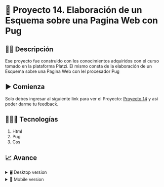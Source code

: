 # 📝 Proyecto 14. Elaboración de un Esquema sobre una Pagina Web con Pug


## ✍🏻 Descripción 
Ese proyecto fue construido con los conocimientos adquiridos con el curso tomado en la plataforma Platzi. El mismo consta de la elaboración de un Esquema sobre una Pagina Web con lel procesador Pug

## ▶️ Comienza
Solo debes ingresar al siguiente link para ver el Proyecto: [Proyecto 14]() y así poder darme tu feedback.

## 👨🏻‍💻 Tecnologías
1. Html
2. Pug
3. Css

## 📈 Avance
<details>
    <summary>🖥 Desktop version</summary>

![]()

</details>

<details>
    <summary>📱 Mobile version</summary>
    
![]()

</details>